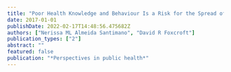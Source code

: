 ```yaml
---
title: "Poor Health Knowledge and Behaviour Is a Risk for the Spread of Antibiotic Resistance: Survey of Higher Secondary School Students in Goa, India"
date: 2017-01-01
publishDate: 2022-02-17T14:48:56.475682Z
authors: ["Nerissa ML Almeida Santimano", "David R Foxcroft"]
publication_types: ["2"]
abstract: ""
featured: false
publication: "*Perspectives in public health*"
---
```


